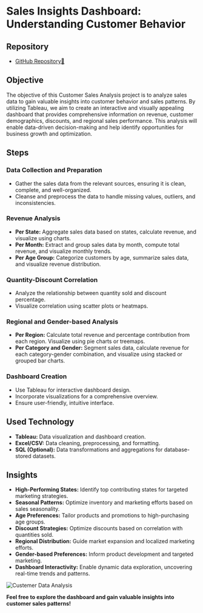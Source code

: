 # Sales Insights Dashboard: Understanding Customer Behavior

## Repository
- [GitHub Repository🔗](https://github.com/manishmehta-in/Sales-Insights-Dashboard)

## Objective
The objective of this Customer Sales Analysis project is to analyze sales data to gain valuable insights into customer behavior and sales patterns. By utilizing Tableau, we aim to create an interactive and visually appealing dashboard that provides comprehensive information on revenue, customer demographics, discounts, and regional sales performance. This analysis will enable data-driven decision-making and help identify opportunities for business growth and optimization.

## Steps

### Data Collection and Preparation
- Gather the sales data from the relevant sources, ensuring it is clean, complete, and well-organized.
- Cleanse and preprocess the data to handle missing values, outliers, and inconsistencies.

### Revenue Analysis
- **Per State:** Aggregate sales data based on states, calculate revenue, and visualize using charts.
- **Per Month:** Extract and group sales data by month, compute total revenue, and visualize monthly trends.
- **Per Age Group:** Categorize customers by age, summarize sales data, and visualize revenue distribution.

### Quantity-Discount Correlation
- Analyze the relationship between quantity sold and discount percentage.
- Visualize correlation using scatter plots or heatmaps.

### Regional and Gender-based Analysis
- **Per Region:** Calculate total revenue and percentage contribution from each region. Visualize using pie charts or treemaps.
- **Per Category and Gender:** Segment sales data, calculate revenue for each category-gender combination, and visualize using stacked or grouped bar charts.

### Dashboard Creation
- Use Tableau for interactive dashboard design.
- Incorporate visualizations for a comprehensive overview.
- Ensure user-friendly, intuitive interface.

## Used Technology
- **Tableau:** Data visualization and dashboard creation.
- **Excel/CSV:** Data cleaning, preprocessing, and formatting.
- **SQL (Optional):** Data transformations and aggregations for database-stored datasets.

## Insights
- **High-Performing States:** Identify top contributing states for targeted marketing strategies.
- **Seasonal Patterns:** Optimize inventory and marketing efforts based on sales seasonality.
- **Age Preferences:** Tailor products and promotions to high-purchasing age groups.
- **Discount Strategies:** Optimize discounts based on correlation with quantities sold.
- **Regional Distribution:** Guide market expansion and localized marketing efforts.
- **Gender-based Preferences:** Inform product development and targeted marketing.
- **Dashboard Interactivity:** Enable dynamic data exploration, uncovering real-time trends and patterns.

![Custemer Data Analysis](https://github.com/manishmehta-in/Sales-Insights-Dashboard/assets/140696340/eab20d4a-8d75-4519-afb0-bc1b55a4020d)


**Feel free to explore the dashboard and gain valuable insights into customer sales patterns!**
